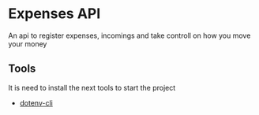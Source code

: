# Expenses API

An api to register expenses, incomings and take controll on how you move your money

## Tools

It is need to install the next tools to start the project

- [dotenv-cli](https://www.npmjs.com/package/dotenv-cli)